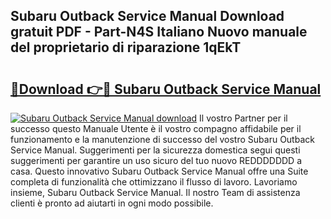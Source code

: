 ## Subaru Outback Service Manual Download gratuit PDF - Part-N4S Italiano Nuovo manuale del proprietario di riparazione 1qEkT

# <h2><a href="http://dfasea1.blite.top/?on=Subaru+Outback+Service+Manual">🔗Download 👉🔴 Subaru Outback Service Manual</a></h2>

[![Subaru Outback Service Manual download](https://i.imgur.com/lujVjoI.png)](http://dfasea1.blite.top/?on=Subaru+Outback+Service+Manual)
Il vostro Partner per il successo questo Manuale Utente è il vostro compagno affidabile per il funzionamento e la manutenzione di successo del vostro Subaru Outback Service Manual. Suggerimenti per la sicurezza domestica segui questi suggerimenti per garantire un uso sicuro del tuo nuovo REDDDDDDD a casa. Questo innovativo Subaru Outback Service Manual offre una Suite completa di funzionalità che ottimizzano il flusso di lavoro. Lavoriamo insieme, Subaru Outback Service Manual. Il nostro Team di assistenza clienti è pronto ad aiutarti in ogni modo possibile.
